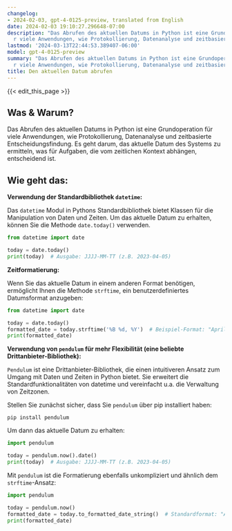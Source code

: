 ```yaml
---
changelog:
- 2024-02-03, gpt-4-0125-preview, translated from English
date: 2024-02-03 19:10:27.296648-07:00
description: "Das Abrufen des aktuellen Datums in Python ist eine Grundoperation f\xFC\
  r viele Anwendungen, wie Protokollierung, Datenanalyse und zeitbasierte\u2026"
lastmod: '2024-03-13T22:44:53.389407-06:00'
model: gpt-4-0125-preview
summary: "Das Abrufen des aktuellen Datums in Python ist eine Grundoperation f\xFC\
  r viele Anwendungen, wie Protokollierung, Datenanalyse und zeitbasierte\u2026"
title: Den aktuellen Datum abrufen
---
```


{{< edit_this_page >}}

## Was & Warum?

Das Abrufen des aktuellen Datums in Python ist eine Grundoperation für viele Anwendungen, wie Protokollierung, Datenanalyse und zeitbasierte Entscheidungsfindung. Es geht darum, das aktuelle Datum des Systems zu ermitteln, was für Aufgaben, die vom zeitlichen Kontext abhängen, entscheidend ist.

## Wie geht das:

**Verwendung der Standardbibliothek `datetime`:**

Das `datetime` Modul in Pythons Standardbibliothek bietet Klassen für die Manipulation von Daten und Zeiten. Um das aktuelle Datum zu erhalten, können Sie die Methode `date.today()` verwenden.

```python
from datetime import date

today = date.today()
print(today)  # Ausgabe: JJJJ-MM-TT (z.B. 2023-04-05)
```

**Zeitformatierung:**

Wenn Sie das aktuelle Datum in einem anderen Format benötigen, ermöglicht Ihnen die Methode `strftime`, ein benutzerdefiniertes Datumsformat anzugeben:

```python
from datetime import date

today = date.today()
formatted_date = today.strftime('%B %d, %Y')  # Beispiel-Format: "April 05, 2023"
print(formatted_date)
```

**Verwendung von `pendulum` für mehr Flexibilität (eine beliebte Drittanbieter-Bibliothek):**

`Pendulum` ist eine Drittanbieter-Bibliothek, die einen intuitiveren Ansatz zum Umgang mit Daten und Zeiten in Python bietet. Sie erweitert die Standardfunktionalitäten von datetime und vereinfacht u.a. die Verwaltung von Zeitzonen.

Stellen Sie zunächst sicher, dass Sie `pendulum` über pip installiert haben:

```shell
pip install pendulum
```

Um dann das aktuelle Datum zu erhalten:

```python
import pendulum

today = pendulum.now().date()
print(today)  # Ausgabe: JJJJ-MM-TT (z.B. 2023-04-05)
```

Mit `pendulum` ist die Formatierung ebenfalls unkompliziert und ähnlich dem `strftime`-Ansatz:

```python
import pendulum

today = pendulum.now()
formatted_date = today.to_formatted_date_string()  # Standardformat: "Apr 5, 2023"
print(formatted_date)
```
